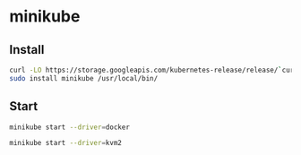 # minikube

## Install

```sh
curl -LO https://storage.googleapis.com/kubernetes-release/release/`curl -s https://storage.googleapis.com/kubernetes-release/release/stable.txt`/bin/linux/amd64/kubectl
sudo install minikube /usr/local/bin/
```

## Start

```sh
minikube start --driver=docker
```

```sh
minikube start --driver=kvm2
```
